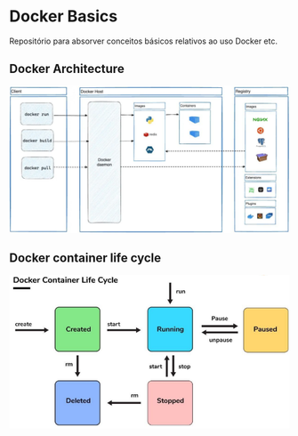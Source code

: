 # Docker Basics

Repositório para absorver conceitos básicos relativos ao uso Docker etc.

## Docker Architecture
<div align="center">
	<img src="./assets/arch.png" width="auto" height="auto">
</div>

## Docker container life cycle
<div align="center">
	<img src="./assets/lifecycle.png" width="auto" height="auto">
</div>









